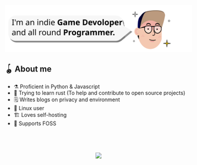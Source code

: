 <p align="center">
<img src="ranger_banner.svg" title="The Breakthrough logo">
</p>


## 🪀 About me

- ⚗ Proficient in Python & Javascript
- 🦀 Trying to learn rust (To help and contribute to open source projects)
- 🗒 Writes blogs on privacy and environment
- 🐧 Linux user
- 🏗 Loves self-hosting
- 💚 Supports FOSS

<h1></h1>

<br>

<p align="center">
  <img height="180em" src="https://github-readme-stats.vercel.app/api?username=Ranger-NF&show_icons=true&theme=transparent"/>
</p>
